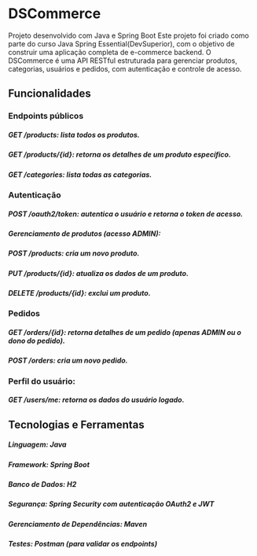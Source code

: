 # DSCommerce

Projeto desenvolvido com Java e Spring Boot
Este projeto foi criado como parte do curso Java Spring Essential(DevSuperior), com o objetivo de construir uma aplicação completa de e-commerce backend. O DSCommerce é uma API RESTful estruturada para gerenciar produtos, categorias, usuários e pedidos, com autenticação e controle de acesso.

## Funcionalidades

### Endpoints públicos

##### GET /products: lista todos os produtos.
##### GET /products/{id}: retorna os detalhes de um produto específico.
##### GET /categories: lista todas as categorias.

### Autenticação
##### POST /oauth2/token: autentica o usuário e retorna o token de acesso.
##### Gerenciamento de produtos (acesso ADMIN):
##### POST /products: cria um novo produto.
##### PUT /products/{id}: atualiza os dados de um produto.
##### DELETE /products/{id}: exclui um produto.

### Pedidos
##### GET /orders/{id}: retorna detalhes de um pedido (apenas ADMIN ou o dono do pedido).
##### POST /orders: cria um novo pedido.

### Perfil do usuário:
##### GET /users/me: retorna os dados do usuário logado.

## Tecnologias e Ferramentas

##### Linguagem: Java
##### Framework: Spring Boot
##### Banco de Dados: H2
##### Segurança: Spring Security com autenticação OAuth2 e JWT
##### Gerenciamento de Dependências: Maven
##### Testes: Postman (para validar os endpoints)
